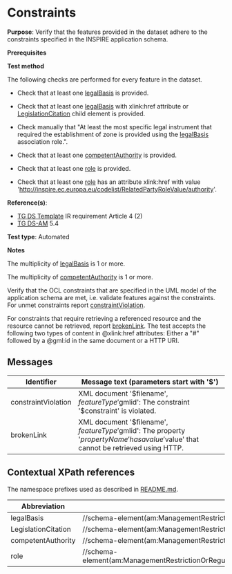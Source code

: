 # Constraints

**Purpose**: Verify that the features provided in the dataset adhere to the constraints specified in the INSPIRE application schema.

**Prerequisites**

**Test method**

The following checks are performed for every feature in the dataset.

* Check that at least one [legalBasis](#legalBasis) is provided.

* Check that at least one [legalBasis](#legalBasis) with xlink:href attribute or [LegislationCitation](#legislationCitation) child element is provided.

* Check manually that "At least the most specific legal instrument that required the establishment of zone is provided using the [legalBasis](#legalBasis) association role.".

* Check that at least one [competentAuthority](#competentAuthority) is provided.

* Check that at least one [role](#role) is provided.

* Check that at least one [role](#role) has an attribute xlink:href with value 'http://inspire.ec.europa.eu/codelist/RelatedPartyRoleValue/authority'.

**Reference(s)**: 

* [TG DS Template](./README.md#ref_TG_DS_tmpl) IR requirement Article 4 (2)
* [TG DS-AM](./README.md#ref_TG_DS_Am) 5.4

**Test type**: Automated

**Notes** 

The multiplicity of [legalBasis](#legalBasis) is 1 or more.

The multiplicity of [competentAuthority](#competentAuthority) is 1 or more.

Verify that the OCL constraints that are specified in the UML model of the application schema are met, i.e. validate features against the constraints. For unmet constraints report [constraintViolation](#constraintViolation).

For constraints that require retrieving a referenced resource and the resource cannot be retrieved, report [brokenLink](#brokenLink). The test accepts the following two types of content in @xlink:href attributes: Either a "#" followed by a @gml:id in the same document or a HTTP URI.

## Messages

Identifier  |  Message text (parameters start with '$')
---------------------------------------------------------- | -------------------------------------------------------------------------
constraintViolation <a name="constraintViolation"/>  |  XML document '$filename', $featureType '$gmlid': The constraint '$constraint' is violated.
brokenLink <a name="brokenLink"/>  |  XML document '$filename', $featureType '$gmlid': The property '$propertyName' has a value '$value' that cannot be retrieved using HTTP.

## Contextual XPath references

The namespace prefixes used as described in [README.md](http://inspire.ec.europa.eu/id/ats/data-am/3.2/am-as/README#namespaces).

Abbreviation                                               |  XPath expression
---------------------------------------------------------- | -------------------------------------------------------------------------
legalBasis <a name="legalBasis"></a> 	| 	//schema-element(am:ManagementRestrictionOrRegulationZone)/am:legalBasis
LegislationCitation <a name="LegislationCitation"></a> 	| 	//schema-element(am:ManagementRestrictionOrRegulationZone)/am:legalBasis/base2:LegislationCitation
competentAuthority <a name="competentAuthority"></a> 	| 	//schema-element(am:ManagementRestrictionOrRegulationZone)/am:competentAuthority
role <a name="role"></a> 	| 	//schema-element(am:ManagementRestrictionOrRegulationZone)/am:competentAuthority/base2:RelatedParty/base2:role
